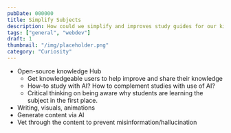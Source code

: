 ```yaml
---
pubDate: 000000
title: Simplify Subjects
description: How could we simplify and improves study guides for our kids?
tags: ["general", "webdev"]
draft: 1
thumbnail: "/img/placeholder.png" 
category: "Curiosity"
---
```

- Open-source knowledge Hub
	- Get knowledgeable users to help improve and share their knowledge
	- How-to study with AI? How to complement studies with use of AI? 
	- Critical thinking on being aware why students are learning the subject in the first place.
- Writing, visuals, animations
- Generate content via AI
- Vet through the content to prevent misinformation/hallucination


